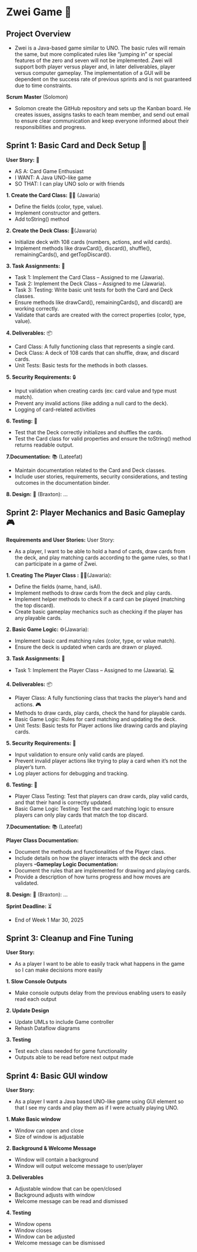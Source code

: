 # Zwei Game   🎴

## Project Overview
- Zwei is a Java-based game similar to UNO. The basic rules will remain the same, but more complicated rules like “jumping in” or special features of the zero and seven will not be implemented. Zwei will support both player versus player and, in later deliverables, player versus computer gameplay. The implementation of a GUI will be dependent on the success rate of previous sprints and is not guaranteed due to time constraints.

**Scrum Master** (Solomon)
-  Solomon create the GitHub repository and sets up the Kanban board. He creates issues, assigns tasks to each team member, and send out email to ensure clear communication and keep everyone informed about their responsibilities and progress.


## Sprint 1:  Basic Card and Deck Setup 🎴
 
**User Story:** 📜
- AS A: Card Game Enthusiast
- I WANT: A Java UNO-like game
- SO THAT: I can play UNO solo or with friends

 **1. Create the Card Class:** 🧑‍💻 (Jawaria)
- Define the fields (color, type, value).
- Implement constructor and getters.
- Add toString() method  

**2. Create the Deck Class:**  🎴(Jawaria)
- Initialize deck with 108 cards (numbers, actions, and wild cards).
- Implement methods like drawCard(), discard(), shuffle(), remainingCards(), and getTopDiscard().

 **3. Task Assignments:** 👥
- Task 1: Implement the Card Class – Assigned to me (Jawaria).
- Task 2: Implement the Deck Class – Assigned to me (Jawaria).  
- Task 3: Testing: Write basic unit tests for both the Card and Deck classes.
-  Ensure methods like drawCard(), remainingCards(), and discard() are working correctly.
- Validate that cards are created with the correct properties (color, type, value).

**4. Deliverables:** 📦
- Card Class: A fully functioning class that represents a single card.
- Deck Class: A deck of 108 cards that can shuffle, draw, and discard cards.
- Unit Tests: Basic tests for the methods in both classes.

**5. Security Requirements:** 🔒
- Input validation when creating cards (ex: card value and type must match).
- Prevent any invalid actions (like adding a null card to the deck).
-  Logging of card-related activities

**6. Testing:** 🧪
- Test that the Deck correctly initializes and shuffles the cards.
- Test the Card class for valid properties and ensure the toString() method returns readable output.

**7.Documentation:** 📚  (Lateefat)
- Maintain documentation related to the Card and Deck classes.
- Include user stories, requirements, security considerations, and testing outcomes in the documentation binder.

**8. Design:** 📐 (Braxton):
...

 

## Sprint 2: Player Mechanics and Basic Gameplay 🎮
**Requirements and User Stories:**
User Story:
- As a player, I want to be able to hold a hand of cards, draw cards from the deck, and play matching cards according to the game rules, so that I can participate in a game of Zwei.
 
**1. Creating The Player Class :** 🧑‍💻(Jawaria):
- Define the fields (name, hand, isAI).
- Implement methods to draw cards from the deck and play cards.
- Implement helper methods to check if a card can be played (matching the top discard).
- Create basic gameplay mechanics such as checking if the player has any playable cards.

**2. Basic Game Logic:** ⚙️(Jawaria):
- Implement basic card matching rules (color, type, or value match).
- Ensure the deck is updated when cards are drawn or played.

**3. Task Assignments:** 👥

- Task 1: Implement the Player Class – Assigned to me (Jawaria). 💻
 
**4. Deliverables:** 📦
- Player Class: A fully functioning class that tracks the player’s hand and actions. 🎮
- Methods to draw cards, play cards, check the hand for playable cards.
- Basic Game Logic: Rules for card matching and updating the deck.
- Unit Tests: Basic tests for Player actions like drawing cards and playing cards.

**5. Security Requirements:** 🔐
- Input validation to ensure only valid cards are played.
- Prevent invalid player actions like trying to play a card when it’s not the player’s turn.
- Log player actions for debugging and tracking.

**6. Testing:** 🧪  
- Player Class Testing: Test that players can draw cards, play valid cards, and that their hand is correctly updated.
- Basic Game Logic Testing: Test the card matching logic to ensure players can only play cards that match the top discard.

**7.Documentation:** 📚  (Lateefat)

**Player Class Documentation:**
- Document the methods and functionalities of the Player class.
- Include details on how the player interacts with the deck and other players
**-Gameplay Logic Documentation:**
- Document the rules that are implemented for drawing and playing cards.
- Provide a description of how turns progress and how moves are validated.

**8. Design:** 📐 (Braxton):
...

 **Sprint Deadline:** ⏳
- End of Week 1 Mar 30, 2025

## Sprint 3: Cleanup and Fine Tuning
**User Story:** 
 - As a player I want to be able to easily track what happens in the game so I can make decisions more easily

**1. Slow Console Outputs** 
 - Make console outputs delay from the previous enabling users to easily read each output

**2. Update Design** 
 - Update UMLs to include Game controller
 - Rehash Dataflow diagrams
   
**3. Testing** 
 - Test each class needed for game functionality
 - Outputs able to be read before next output made

## Sprint 4: Basic GUI window
**User Story:** 
 -	As a player I want a Java based UNO-like game using GUI element so that I see my cards and play them as if I were actually playing UNO.

**1.	Make Basic window** 
 -	Window can open and close
 -	Size of window is adjustable
   
**2. Background & Welcome Message** 
 - Window will contain a background
 - Window will output welcome message to user/player
   
**3. Deliverables** 
 - Adjustable window that can be open/closed
 - Background adjusts with window
 - Welcome message can be read and dismissed
   
**4. Testing** 
 - Window opens
 - Window closes
 - Window can be adjusted
 - Welcome message can be dismissed

